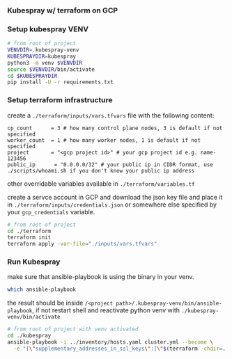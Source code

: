### Kubespray w/ terraform on GCP

### Setup kubespray VENV
```bash
# from root of project
VENVDIR=.kubespray-venv
KUBESPRAYDIR=kubespray
python3 -m venv $VENVDIR
source $VENVDIR/bin/activate
cd $KUBESPRAYDIR
pip install -U -r requirements.txt
```

### Setup terraform infrastructure

create a `./terraform/inputs/vars.tfvars` file with the following content:
```hcl
cp_count      = 3 # how many control plane nodes, 3 is default if not specified
worker_count  = 1 # how many worker nodes, 1 is default if not specified
project       = "<gcp project id>" # your gcp project id e.g. name-123456
public_ip      = "0.0.0.0/32" # your public ip in CIDR format, use ./scripts/whoami.sh if you don't know your public ip address
```
other overridable variables available in `./terraform/variables.tf`

create a servce account in GCP and download the json key file and place it in `./terraform/inputs/credentials.json` or
somewhere else specified by your `gcp_credentials` variable.

```bash
# from root of project
cd ./terraform
terraform init
terraform apply -var-file="./inputs/vars.tfvars"
```

### Run Kubespray
make sure that ansible-playbook is using the binary in your venv.
```bash
which ansible-playbook
```
the result should be inside `/<project path>/.kubespray-venv/bin/ansible-playbook`, if not restart shell and reactivate 
python venv with `./kubespray-venv/bin/activate`

```bash
# from root of project with venv activated
cd ./kubespray
ansible-playbook -i ../inventory/hosts.yaml cluster.yml --become \
  -e "{\"supplementary_addresses_in_ssl_keys\":[\"$(terraform -chdir=../terraform output -raw jumpbox_ip)\"]}"
```




